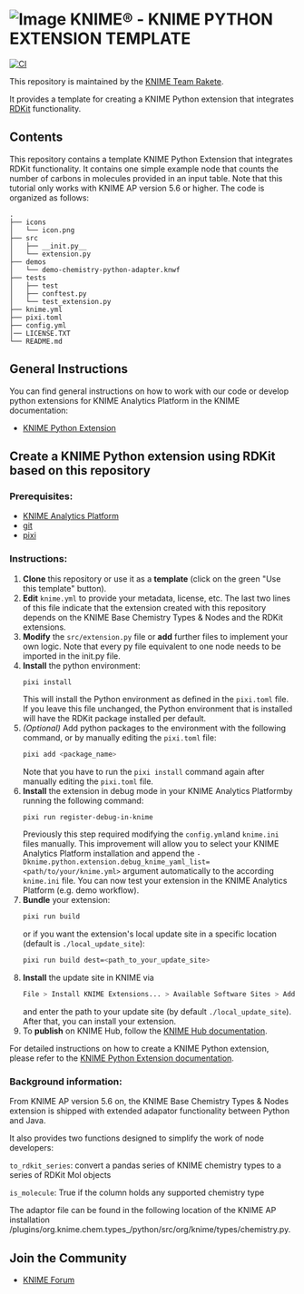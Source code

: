 # ![Image](https://www.knime.com/sites/default/files/knime_logo_github_40x40_4layers.png) KNIME® -  KNIME PYTHON EXTENSION TEMPLATE

[![CI](https://github.com/marc-lehner/knime_rdkit_python_demo/actions/workflows/ci.yml/badge.svg)](https://github.com/marc-lehner/knime_rdkit_python_demo/actions/workflows/ci.yml)

This repository is maintained by the [KNIME Team Rakete](mailto:team-rakete@knime.com).

It provides a template for creating a KNIME Python extension that integrates [RDKit](https://rdkit.org/docs/index.html) functionality. 

## Contents

This repository contains a template KNIME Python Extension that integrates RDKit functionality.
It contains one simple example node that counts the number of carbons in molecules provided in an input table.
Note that this tutorial only works with KNIME AP version 5.6 or higher. 
The code is organized as follows:

```
.
├── icons
│   └── icon.png
├── src
│   ├── __init.py__
│   └── extension.py
├── demos
│   └── demo-chemistry-python-adapter.knwf
├── tests
│   ├── test
│   ├── conftest.py
│   └── test_extension.py
├── knime.yml
├── pixi.toml
├── config.yml
│── LICENSE.TXT
└── README.md
```

## General Instructions

You can find general instructions on how to work with our code or develop python extensions for KNIME Analytics Platform in the KNIME documentation:
* [KNIME Python Extension](https://docs.knime.com/latest/pure_python_node_extensions_guide/index.html)

## Create a KNIME Python extension using RDKit based on this repository
### Prerequisites:
* [KNIME Analytics Platform](https://www.knime.com/downloads/overview)
* [git](https://git-scm.com/downloads)
* [pixi](https://pixi.sh/latest/)


### Instructions:
1. **Clone** this repository or use it as a **template** (click on the green "Use this template" button).
2. **Edit** `knime.yml` to provide your metadata, license, etc. The last two lines of this file indicate that the extension created with this repository depends on the KNIME Base Chemistry Types & Nodes and the RDKit extensions. 
3. **Modify** the `src/extension.py` file or **add** further files to implement your own logic. Note that every py file equivalent to one node needs to be imported in the init.py file.
4. **Install** the python environment:
    ```bash
    pixi install
    ```
    This will install the Python environment as defined in the `pixi.toml` file. If you leave this file unchanged, the Python environment that is installed will have the RDKit package installed per default. 
5. _(Optional)_ Add python packages to the environment with the following command, or by manually editing the `pixi.toml` file:
    ```bash
    pixi add <package_name>
    ```
    Note that you have to run the `pixi install` command again after manually editing the `pixi.toml` file. 
6. **Install** the extension in debug mode in your KNIME Analytics Platformby running the following command: 
    ```
    pixi run register-debug-in-knime 
    ```
   Previously this step required modifying the `config.yml`and `knime.ini` files manually. This improvement will allow you to select your KNIME Analytics Platform installation and append the `-Dknime.python.extension.debug_knime_yaml_list=<path/to/your/knime.yml>` argument automatically to the according `knime.ini` file. You can now test your extension in the KNIME Analytics Platform (e.g. demo workflow). 
7. **Bundle** your extension:
    ```bash
    pixi run build
    ```
    or if you want the extension's local update site in a specific location (default is `./local_update_site`):
    ```bash	
    pixi run build dest=<path_to_your_update_site>
    ```
8. **Install** the update site in KNIME via
    ```bash
    File > Install KNIME Extensions... > Available Software Sites > Add... 
    ```
    and enter the path to your update site (by default `./local_update_site`). After that, you can install your extension.
9. To **publish** on KNIME Hub, follow the [KNIME Hub documentation](https://docs.knime.com/latest/knime_hub_guide/index.html#publishing_your_extension).

For detailed instructions on how to create a KNIME Python extension, please refer to the [KNIME Python Extension documentation](https://docs.knime.com/latest/pure_python_node_extensions_guide/index.html).


### Background information:
From KNIME AP version 5.6 on, the KNIME Base Chemistry Types & Nodes extension is shipped with extended adapator functionality between Python and Java. 

It also provides two functions designed to simplify the work of node developers:

`to_rdkit_series`: convert a pandas series of KNIME chemistry types to a series of RDKit Mol objects

`is_molecule`: True if the column holds any supported chemistry type

The adaptor file can be found in the following location of the KNIME AP installation /plugins/org.knime.chem.types_<version>/python/src/org/knime/types/chemistry.py. 


## Join the Community

* [KNIME Forum](https://forum.knime.com)